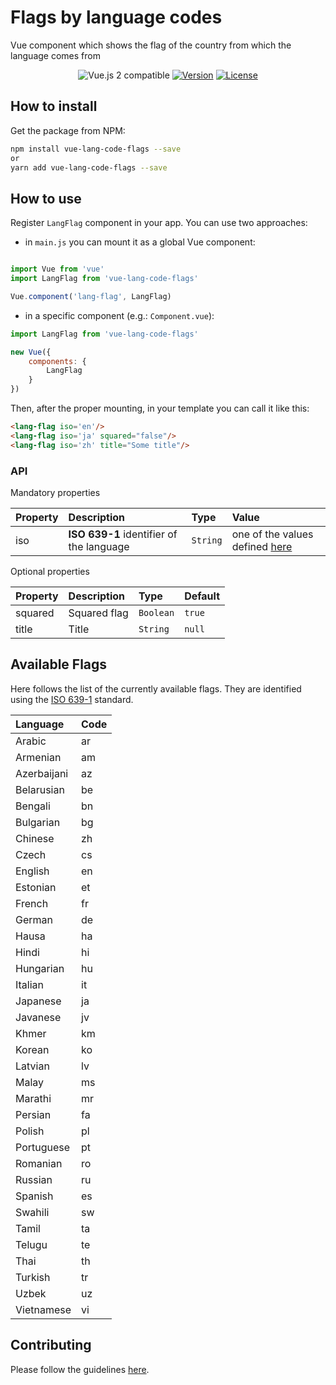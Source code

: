 # Flags by language codes
Vue component which shows the flag of the country from which the language comes from

<p align="center">
  <img src="https://img.shields.io/badge/vue%202.x-compatible-green.svg" alt="Vue.js 2 compatible">
  <a href="https://www.npmjs.com/package/vue-lang-code-flags"><img src="https://img.shields.io/badge/npm-1.0.7-blue.svg" alt="Version"></a>
  <a href="https://www.npmjs.com/package/vue-lang-code-flags"><img src="https://img.shields.io/badge/license-MIT-green.svg" alt="License"></a>
</p>

## How to install

Get the package from NPM:

```bash
npm install vue-lang-code-flags --save
or
yarn add vue-lang-code-flags --save
```

## How to use

Register `LangFlag` component in your app. You can use two approaches:

- in `main.js` you can mount it as a global Vue component:

```js

import Vue from 'vue'
import LangFlag from 'vue-lang-code-flags'

Vue.component('lang-flag', LangFlag)

```

- in a specific component (e.g.: `Component.vue`):


```js
import LangFlag from 'vue-lang-code-flags'

new Vue({
    components: {
        LangFlag
    }
})
```
Then, after the proper mounting, in your template you can call it like this:

```html
<lang-flag iso='en'/>
<lang-flag iso='ja' squared="false"/>
<lang-flag iso='zh' title="Some title"/>
```

### API

Mandatory properties

| Property | Description | Type | Value
|:--|:--|:--|:--|
| iso | **ISO 639-1** identifier of the language | `String` | one of the values defined [here](#available-flags) |

Optional properties

| Property | Description | Type | Default
|:--|:--|:--|:--|
| squared | Squared flag | `Boolean` | `true` |
| title | Title | `String` | `null` |

## Available Flags

Here follows the list of the currently available flags.
They are identified using the [ISO 639-1](https://en.wikipedia.org/wiki/List_of_ISO_639-1_codes) standard.

| Language | Code
|:--|:--|
| Arabic | ar |
| Armenian | am |
| Azerbaijani | az |
| Belarusian | be |
| Bengali | bn |
| Bulgarian | bg |
| Chinese | zh |
| Czech | cs |
| English | en |
| Estonian | et |
| French | fr |
| German | de |
| Hausa | ha |
| Hindi | hi |
| Hungarian | hu |
| Italian | it |
| Japanese | ja |
| Javanese | jv |
| Khmer | km |
| Korean | ko |
| Latvian | lv |
| Malay | ms |
| Marathi | mr |
| Persian | fa |
| Polish | pl |
| Portuguese | pt |
| Romanian | ro |
| Russian | ru |
| Spanish | es |
| Swahili | sw |
| Tamil | ta |
| Telugu | te |
| Thai | th |
| Turkish | tr |
| Uzbek | uz |
| Vietnamese | vi |

## Contributing

Please follow the guidelines [here](https://github.com/P3trur0/vue-country-flag/blob/master/CONTRIBUTING.md).
